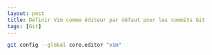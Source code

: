 ```yaml
---
layout: post
title: Définir Vim comme éditeur par défaut pour les commits Git
tags: [Git]
---
```


```bash
git config --global core.editor "vim"
```

